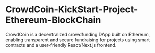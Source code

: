# CrowdCoin-KickStart-Project-Ethereum-BlockChain
CrowdCoin is a decentralized crowdfunding DApp built on Ethereum, enabling transparent and secure fundraising for projects using smart contracts and a user-friendly React/Next.js frontend.
